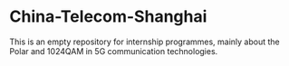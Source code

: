 # China-Telecom-Shanghai
This is an empty repository for internship programmes, mainly about the Polar and 1024QAM in 5G communication technologies.
